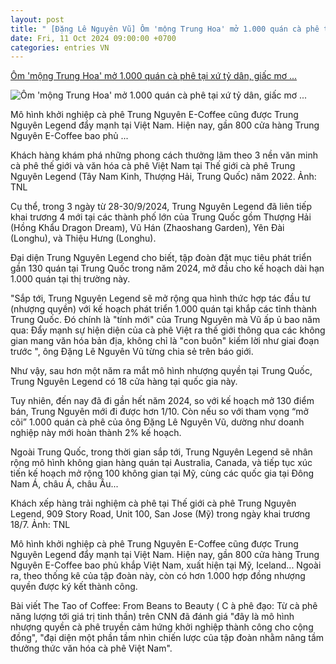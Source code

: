```yaml
---
layout: post
title: " [Đặng Lê Nguyên Vũ] Ôm 'mộng Trung Hoa' mở 1.000 quán cà phê tại xứ tỷ dân, giấc mơ ..."
date: Fri, 11 Oct 2024 09:00:00 +0700
categories: entries VN
---
```

[Ôm 'mộng Trung Hoa' mở 1.000 quán cà phê tại xứ tỷ dân, giấc mơ ...](https://soha.vn/om-mong-trung-hoa-mo-1000-quan-ca-phe-tai-xu-ty-dan-giac-mo-mo-coi-cua-ong-dang-le-nguyen-vu-da-di-duoc-bao-xa-198241010163032115.htm)

![Ôm 'mộng Trung Hoa' mở 1.000 quán cà phê tại xứ tỷ dân, giấc mơ ...](https://sohanews.sohacdn.com/zoom/600_315/160588918557773824/2024/10/10/avatar1728552522946-1728552523064274238704-97-0-453-680-crop-17285525510441051470320.jpg)

Mô hình khởi nghiệp cà phê Trung Nguyên E-Coffee cũng được Trung Nguyên Legend đẩy mạnh tại Việt Nam. Hiện nay, gần 800 cửa hàng Trung Nguyên E-Coffee bao phủ ...

Khách hàng khám phá những phong cách thưởng lãm theo 3 nền văn minh cà phê thế giới và văn hóa cà phê Việt Nam tại Thế giới cà phê Trung Nguyên Legend (Tây Nam Kinh, Thượng Hải, Trung Quốc) năm 2022. Ảnh: TNL

Cụ thể, trong 3 ngày từ 28-30/9/2024, Trung Nguyên Legend đã liên tiếp khai trương 4 mới tại các thành phố lớn của Trung Quốc gồm Thượng Hải (Hồng Khẩu Dragon Dream), Vũ Hán (Zhaoshang Garden), Yên Đài (Longhu), và Thiệu Hưng (Longhu).

Đại diện Trung Nguyên Legend cho biết, tập đoàn đặt mục tiêu phát triển gần 130 quán tại Trung Quốc trong năm 2024, mở đầu cho kế hoạch dài hạn 1.000 quán tại thị trường này.

"Sắp tới, Trung Nguyên Legend sẽ mở rộng qua hình thức hợp tác đầu tư (nhượng quyền) với kế hoạch phát triển 1.000 quán tại khắp các tỉnh thành Trung Quốc. Đó chính là "tính mới" của Trung Nguyên mà Vũ ấp ủ bao năm qua: Đẩy mạnh sự hiện diện của cà phê Việt ra thế giới thông qua các không gian mang văn hóa bản địa, không chỉ là "con buôn" kiếm lời như giai đoạn trước ", ông Đặng Lê Nguyên Vũ từng chia sẻ trên báo giới.

Như vậy, sau hơn một năm ra mắt mô hình nhượng quyền tại Trung Quốc, Trung Nguyên Legend có 18 cửa hàng tại quốc gia này.

Tuy nhiên, đến nay đã đi gần hết năm 2024, so với kế hoạch mở 130 điểm bán, Trung Nguyên mới đi được hơn 1/10. Còn nếu so với tham vọng “mở cõi” 1.000 quán cà phê của ông Đặng Lê Nguyên Vũ, dường như doanh nghiệp này mới hoàn thành 2% kế hoạch.

Ngoài Trung Quốc, trong thời gian sắp tới, Trung Nguyên Legend sẽ nhân rộng mô hình không gian hàng quán tại Australia, Canada, và tiếp tục xúc tiến kế hoạch mở rộng 100 không gian tại Mỹ, cùng các quốc gia tại Đông Nam Á, châu Á, châu Âu...

Khách xếp hàng trải nghiệm cà phê tại Thế giới cà phê Trung Nguyên Legend, 909 Story Road, Unit 100, San Jose (Mỹ) trong ngày khai trương 18/7. Ảnh: TNL

Mô hình khởi nghiệp cà phê Trung Nguyên E-Coffee cũng được Trung Nguyên Legend đẩy mạnh tại Việt Nam. Hiện nay, gần 800 cửa hàng Trung Nguyên E-Coffee bao phủ khắp Việt Nam, xuất hiện tại Mỹ, Iceland... Ngoài ra, theo thống kê của tập đoàn này, còn có hơn 1.000 hợp đồng nhượng quyền được ký kết thành công.

Bài viết The Tao of Coffee: From Beans to Beauty ( C à phê đạo: Từ cà phê năng lượng tới giá trị tinh thần) trên CNN đã đánh giá "đây là mô hình nhượng quyền cà phê truyền cảm hứng khởi nghiệp thành công cho cộng đồng", "đại diện một phần tầm nhìn chiến lược của tập đoàn nhằm nâng tầm thưởng thức văn hóa cà phê Việt Nam".


